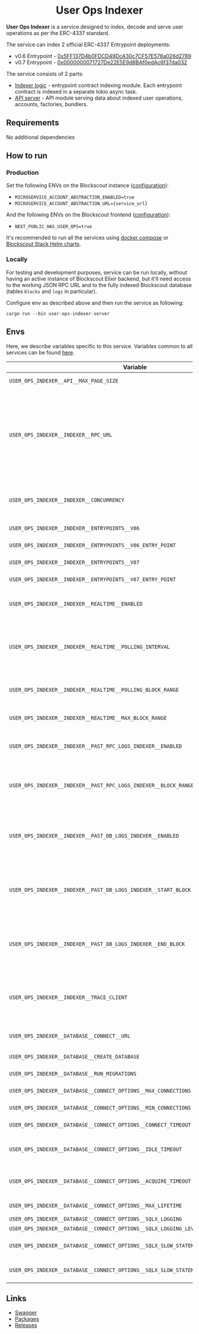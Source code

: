 # <h1 align="center"> User Ops Indexer </h1>

**User Ops Indexer** is a service designed to index, decode and serve user operations as per the ERC-4337 standard.

The service can index 2 official ERC-4337 Entrypoint deployments:

* v0.6
  Entrypoint - [0x5FF137D4b0FDCD49DcA30c7CF57E578a026d2789](https://eth.blockscout.com/address/0x5FF137D4b0FDCD49DcA30c7CF57E578a026d2789)
* v0.7
  Entrypoint - [0x0000000071727De22E5E9d8BAf0edAc6f37da032](https://eth.blockscout.com/address/0x0000000071727De22E5E9d8BAf0edAc6f37da032)

The service consists of 2 parts:

* [Indexer logic](./user-ops-indexer-logic) - entrypoint contract indexing module. Each entrypoint contract is
  indexed in a separate tokio async task.
* [API server](./user-ops-indexer-server) - API module serving data about indexed user operations, accounts, factories,
  bundlers.

## Requirements

No additional dependencies

## How to run

### Production

Set the following ENVs on the Blockscout
instance ([configuration](https://github.com/blockscout/docs/blob/master/setup/env-variables/backend-envs-integrations.md#blockscout-account-abstraction)):

* `MICROSERVICE_ACCOUNT_ABSTRACTION_ENABLED=true`
* `MICROSERVICE_ACCOUNT_ABSTRACTION_URL={service_url}`

And the following ENVs on the Blockscout
frontend ([configuration](https://github.com/blockscout/frontend/blob/main/docs/ENVS.md#user-operations-erc-4337)):

* `NEXT_PUBLIC_HAS_USER_OPS=true`

It's recommended to run all the services
using [docker compose](https://github.com/blockscout/blockscout/tree/master/docker-compose)
or [Blockscout Stack Helm charts](https://docs.blockscout.com/for-developers/deployment/kubernetes-deployment).

### Locally

For testing and development purposes, service can be run locally, without having an active instance of Blockscout Elixir
backend, but it'll need access to the working JSON RPC URL and to the fully indexed Blockscout database (tables `blocks`
and `logs` in particular).

Configure env as described above and then run the service as following:

```shell
cargo run --bin user-ops-indexer-server
```

## Envs

Here, we describe variables specific to this service. Variables common to all services can be
found [here](../docs/common-envs.md).

| Variable                                                                              | Required | Description                                                                                                                                                                                                         | Default value                                |
|---------------------------------------------------------------------------------------|----------|---------------------------------------------------------------------------------------------------------------------------------------------------------------------------------------------------------------------|----------------------------------------------|
| `USER_OPS_INDEXER__API__MAX_PAGE_SIZE`                                                |          | Max page size for API requests                                                                                                                                                                                      | `100`                                        |
| `USER_OPS_INDEXER__INDEXER__RPC_URL`                                                  | true     | Indexer RPC URL, should be an archive JSON RPC node with `eth`, `web3` and `trace`/`debug` namespaces enabled. Both HTTP and WS protocols are supported. WS is recommended for local RPC nodes, use HTTP otherwise. | `ws://127.0.0.1:8546`                        |
| `USER_OPS_INDEXER__INDEXER__CONCURRENCY`                                              |          | Indexer concurrency. Will process up to the configured number of transactions concurrently                                                                                                                          | `10`                                         |
| `USER_OPS_INDEXER__INDEXER__ENTRYPOINTS__V06`                                         |          | Enable Entrypoint v0.6 indexer                                                                                                                                                                                      | `true`                                       |
| `USER_OPS_INDEXER__INDEXER__ENTRYPOINTS__V06_ENTRY_POINT`                             |          | Entrypoint v0.6 contract address                                                                                                                                                                                    | `0x5FF137D4b0FDCD49DcA30c7CF57E578a026d2789` |
| `USER_OPS_INDEXER__INDEXER__ENTRYPOINTS__V07`                                         |          | Enable Entrypoint v0.7 indexer                                                                                                                                                                                      | `true`                                       |
| `USER_OPS_INDEXER__INDEXER__ENTRYPOINTS__V07_ENTRY_POINT`                             |          | Entrypoint v0.7 contract address                                                                                                                                                                                    | `0x0000000071727De22E5E9d8BAf0edAc6f37da032` |
| `USER_OPS_INDEXER__INDEXER__REALTIME__ENABLED`                                        |          | Enable forward realtime indexing of user operations from the `latest` block                                                                                                                                         | `true`                                       |
| `USER_OPS_INDEXER__INDEXER__REALTIME__POLLING_INTERVAL`                               |          | Polling interval for forward realtime indexing of user operations from the `latest` block, when using an HTTP RPC node                                                                                              | `6`                                          |
| `USER_OPS_INDEXER__INDEXER__REALTIME__POLLING_BLOCK_RANGE`                            |          | Extra block range offset for polling in reatime indexing to recover from small re-orgs.                                                                                                                             | `6`                                          |
| `USER_OPS_INDEXER__INDEXER__REALTIME__MAX_BLOCK_RANGE`                                |          | Max block range for single polling request in realtime indexing.                                                                                                                                                    | `10000`                                      |
| `USER_OPS_INDEXER__INDEXER__PAST_RPC_LOGS_INDEXER__ENABLED`                           |          | Enable one-time reindex of missed user operations from recent blocks                                                                                                                                                | `false`                                      |
| `USER_OPS_INDEXER__INDEXER__PAST_RPC_LOGS_INDEXER__BLOCK_RANGE`                       |          | Block range width for missed user operations reindex. Will re-index events from a given number of blocks prior the `latest` block                                                                                   | `0`                                          |
| `USER_OPS_INDEXER__INDEXER__PAST_DB_LOGS_INDEXER__ENABLED`                            |          | Enable one-time reindex of missed user operations from core Blockscout DB. Will query relevant events from `logs` Postgres table                                                                                    | `false`                                      |
| `USER_OPS_INDEXER__INDEXER__PAST_DB_LOGS_INDEXER__START_BLOCK`                        |          | Block range start for one-time DB reindex. Use positive number for static block number, or zero/negative number to count backwards from `latest`                                                                    | `0`                                          |
| `USER_OPS_INDEXER__INDEXER__PAST_DB_LOGS_INDEXER__END_BLOCK`                          |          | Block range end for one-time DB reindex. Use positive number for static block number, or zero/negative number to count backwards from `latest`                                                                      | `0`                                          |
| `USER_OPS_INDEXER__INDEXER__TRACE_CLIENT`                                             |          | RPC tracing namespace to use for tracing transactions, `debug` for using `debug_traceTransaction`, `trace` for using `trace_transaction`                                                                            | Depends on `web3_clientVersion`              |
| `USER_OPS_INDEXER__DATABASE__CONNECT__URL`                                            | true     | Postgres connect URL to Blockscout DB with read/write access                                                                                                                                                        | (empty)                                      |
| `USER_OPS_INDEXER__DATABASE__CREATE_DATABASE`                                         |          | Create database if doesn't exist                                                                                                                                                                                    | `false`                                      |
| `USER_OPS_INDEXER__DATABASE__RUN_MIGRATIONS`                                          |          | Run database migrations                                                                                                                                                                                             | `false`                                      |
| `USER_OPS_INDEXER__DATABASE__CONNECT_OPTIONS__MAX_CONNECTIONS`                        |          | Maximum number of connections for a pool                                                                                                                                                                            | `10`                                         |
| `USER_OPS_INDEXER__DATABASE__CONNECT_OPTIONS__MIN_CONNECTIONS`                        |          | Minimum number of connections for a pool                                                                                                                                                                            | `0`                                          |
| `USER_OPS_INDEXER__DATABASE__CONNECT_OPTIONS__CONNECT_TIMEOUT`                        |          | The connection timeout for a packet connection                                                                                                                                                                      | `30`                                         |
| `USER_OPS_INDEXER__DATABASE__CONNECT_OPTIONS__IDLE_TIMEOUT`                           |          | Maximum idle time for a particular connection to prevent network resource exhaustion                                                                                                                                | `600`                                        |
| `USER_OPS_INDEXER__DATABASE__CONNECT_OPTIONS__ACQUIRE_TIMEOUT`                        |          | Maximum amount of time to spend waiting for acquiring a connection                                                                                                                                                  | `30`                                         |
| `USER_OPS_INDEXER__DATABASE__CONNECT_OPTIONS__MAX_LIFETIME`                           |          | Maximum lifetime of individual connections                                                                                                                                                                          | `1800`                                       |
| `USER_OPS_INDEXER__DATABASE__CONNECT_OPTIONS__SQLX_LOGGING`                           |          | Enable SQLX logging                                                                                                                                                                                                 | `true`                                       |
| `USER_OPS_INDEXER__DATABASE__CONNECT_OPTIONS__SQLX_LOGGING_LEVEL`                     |          | SQLX logging level                                                                                                                                                                                                  | `debug`                                      |
| `USER_OPS_INDEXER__DATABASE__CONNECT_OPTIONS__SQLX_SLOW_STATEMENTS_LOGGING_LEVEL`     |          | SQLX logging level for slow statements warnings                                                                                                                                                                     | `off`                                        |
| `USER_OPS_INDEXER__DATABASE__CONNECT_OPTIONS__SQLX_SLOW_STATEMENTS_LOGGING_THRESHOLD` |          | Threshold duration for SQLX slow statements warnings                                                                                                                                                                | `1`                                          |

## Links

- [Swagger](https://blockscout.github.io/swaggers/services/user-ops-indexer/index.html)
- [Packages](https://github.com/blockscout/blockscout-rs/pkgs/container/user-ops-indexer)
- [Releases](https://github.com/blockscout/blockscout-rs/releases?q=user-ops-indexer&expanded=true)
